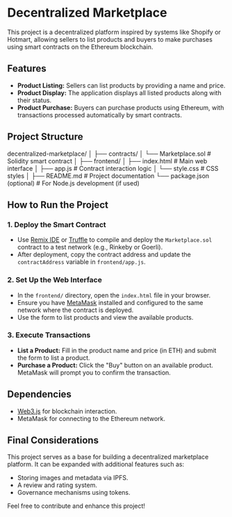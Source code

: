 # Decentralized Marketplace

This project is a decentralized platform inspired by systems like Shopify or Hotmart, allowing sellers to list products and buyers to make purchases using smart contracts on the Ethereum blockchain.

## Features

- **Product Listing:** Sellers can list products by providing a name and price.
- **Product Display:** The application displays all listed products along with their status.
- **Product Purchase:** Buyers can purchase products using Ethereum, with transactions processed automatically by smart contracts.

## Project Structure

decentralized-marketplace/ │ ├── contracts/ │ └── Marketplace.sol # Solidity smart contract │ ├── frontend/ │ ├── index.html # Main web interface │ ├── app.js # Contract interaction logic │ └── style.css # CSS styles │ ├── README.md # Project documentation └── package.json (optional) # For Node.js development (if used)


## How to Run the Project

### 1. Deploy the Smart Contract

- Use [Remix IDE](https://remix.ethereum.org/) or [Truffle](https://www.trufflesuite.com/) to compile and deploy the `Marketplace.sol` contract to a test network (e.g., Rinkeby or Goerli).
- After deployment, copy the contract address and update the `contractAddress` variable in `frontend/app.js`.

### 2. Set Up the Web Interface

- In the `frontend/` directory, open the `index.html` file in your browser.
- Ensure you have [MetaMask](https://metamask.io/) installed and configured to the same network where the contract is deployed.
- Use the form to list products and view the available products.

### 3. Execute Transactions

- **List a Product:** Fill in the product name and price (in ETH) and submit the form to list a product.
- **Purchase a Product:** Click the "Buy" button on an available product. MetaMask will prompt you to confirm the transaction.

## Dependencies

- [Web3.js](https://web3js.readthedocs.io/) for blockchain interaction.
- MetaMask for connecting to the Ethereum network.

## Final Considerations

This project serves as a base for building a decentralized marketplace platform. It can be expanded with additional features such as:
- Storing images and metadata via IPFS.
- A review and rating system.
- Governance mechanisms using tokens.

Feel free to contribute and enhance this project!
